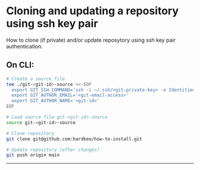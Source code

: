 # Cloning and updating a repository using ssh key pair
How to clone (if private) and/or update reposytory using ssh key pair authentication.

## On CLI:
```bash
# Create a source file
tee ./git-<git-id>-source <<-EOF
  export GIT_SSH_COMMAND='ssh -i ~/.ssh/<git-private-key> -o IdentitiesOnly=yes'
  export GIT_AUTHOR_EMAIL='<git-email-access>'
  export GIT_AUTHOR_NAME='<git-id>'
EOF

# Load source file git-<git-id>-source
source git-<git-id>-source

# Clone repository
git clone git@github.com:hardkeo/how-to-install.git

# Update repository (after changes)
git push origin main
```
---